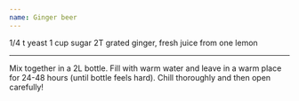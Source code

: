 ```yaml
---
name: Ginger beer
---
```


1/4 t yeast
1 cup sugar
2T grated ginger, fresh
juice from one lemon

---

Mix together in a 2L bottle.  Fill with warm water and leave in a warm place for 24-48 hours (until bottle feels hard).  Chill thoroughly and then open carefully!

